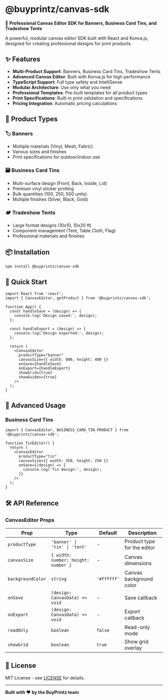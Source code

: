 # @buyprintz/canvas-sdk

🚀 **Professional Canvas Editor SDK for Banners, Business Card Tins, and Tradeshow Tents**

A powerful, modular canvas editor SDK built with React and Konva.js, designed for creating professional designs for print products.

## ✨ Features

- **Multi-Product Support**: Banners, Business Card Tins, Tradeshow Tents
- **Advanced Canvas Editor**: Built with Konva.js for high performance
- **TypeScript Support**: Full type safety and IntelliSense
- **Modular Architecture**: Use only what you need
- **Professional Templates**: Pre-built templates for all product types
- **Print Specifications**: Built-in print validation and specifications
- **Pricing Integration**: Automatic pricing calculations

## 🎯 Product Types

### 🏷️ Banners
- Multiple materials (Vinyl, Mesh, Fabric)
- Various sizes and finishes
- Print specifications for outdoor/indoor use

### 🗃️ Business Card Tins
- Multi-surface design (Front, Back, Inside, Lid)
- Premium vinyl sticker printing
- Bulk quantities (100, 250, 500 units)
- Multiple finishes (Silver, Black, Gold)

### 🏕️ Tradeshow Tents
- Large format designs (10x10, 10x20 ft)
- Component management (Tent, Table Cloth, Flag)
- Professional materials and finishes

## 📦 Installation

```bash
npm install @buyprintz/canvas-sdk
```

## 🚀 Quick Start

```tsx
import React from 'react';
import { CanvasEditor, getProduct } from '@buyprintz/canvas-sdk';

function App() {
  const handleSave = (design) => {
    console.log('Design saved:', design);
  };

  const handleExport = (design) => {
    console.log('Design exported:', design);
  };

  return (
    <CanvasEditor
      productType="banner"
      canvasSize={{ width: 800, height: 400 }}
      onSave={handleSave}
      onExport={handleExport}
      showGrid={true}
      showGuides={true}
    />
  );
}
```

## 🎨 Advanced Usage

### Business Card Tins

```tsx
import { CanvasEditor, BUSINESS_CARD_TIN_PRODUCT } from '@buyprintz/canvas-sdk';

function TinEditor() {
  return (
    <CanvasEditor
      productType="tin"
      canvasSize={{ width: 350, height: 250 }}
      onSave={(design) => {
        console.log('Tin design:', design);
      }}
    />
  );
}
```

## 🛠️ API Reference

### CanvasEditor Props

| Prop | Type | Default | Description |
|------|------|---------|-------------|
| `productType` | `'banner' \| 'tin' \| 'tent'` | - | Product type for the editor |
| `canvasSize` | `{ width: number; height: number }` | - | Canvas dimensions |
| `backgroundColor` | `string` | `'#ffffff'` | Canvas background color |
| `onSave` | `(design: CanvasData) => void` | - | Save callback |
| `onExport` | `(design: CanvasData) => void` | - | Export callback |
| `readOnly` | `boolean` | `false` | Read-only mode |
| `showGrid` | `boolean` | `true` | Show grid overlay |

## 📄 License

MIT License - see [LICENSE](LICENSE) for details.

---

**Built with ❤️ by the BuyPrintz team**